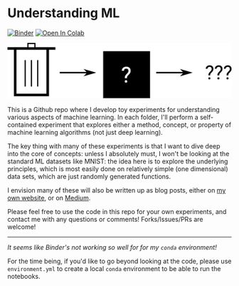 # Understanding ML

[![Binder](https://mybinder.org/badge_logo.svg)](https://mybinder.org/v2/gh/laserkelvin/understanding-ml/master)
[![Open In Colab](https://colab.research.google.com/assets/colab-badge.svg)](https://colab.research.google.com/github/laserkelvin/understanding-ml)

![cover](cover.png)

This is a Github repo where I develop toy experiments for understanding various
aspects of machine learning. In each folder, I'll perform a self-contained
experiment that explores either a method, concept, or property of machine
learning algorithms (not just deep learning).

The key thing with many of these experiments is that I want to dive deep into
the core of concepts: unless I absolutely must, I won't be looking at the 
standard ML datasets like MNIST: the idea here is to explore the underlying
principles, which is most easily done on relatively simple (one dimensional)
data sets, which are just randomly generated functions.

I envision many of these will also be written up as blog posts, either on [my
own website](https://laserkelvin.github.io), or on
[Medium](https://link.medium.com/lBgLpxMs74).

Please feel free to use the code in this repo for your own experiments, and
contact me with any questions or comments! Forks/Issues/PRs are welcome!

---

_It seems like Binder's not working so well for for my `conda` environment!_

For the time being, if you'd like to go beyond looking at the code, please
use `environment.yml` to create a local `conda` environment to be able to
run the notebooks.

